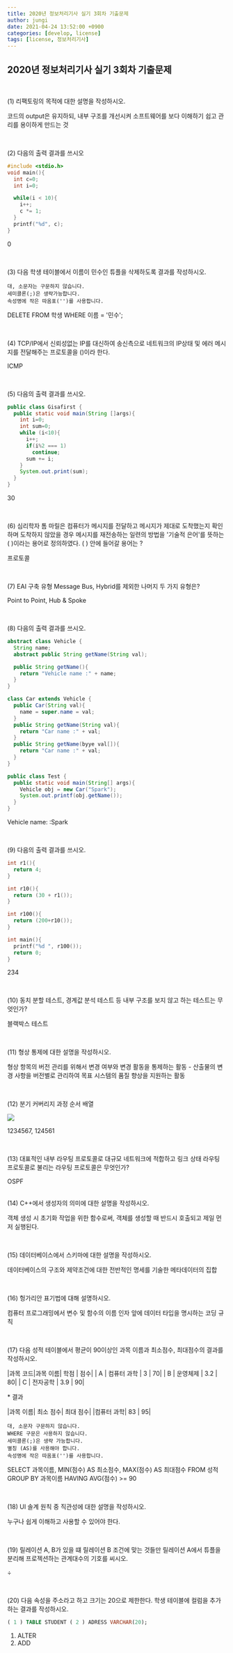 ```yaml
---
title: 2020년 정보처리기사 실기 3회차 기출문제
author: jungi
date: 2021-04-24 13:52:00 +0900
categories: [develop, license]
tags: [license, 정보처리기사]
---
```


## 2020년 정보처리기사 실기 3회차 기출문제

<br />

(1) 리팩토링의 목적에 대한 설명을 작성하시오.

<p class="post-contents-value">
  코드의 output은 유지하되, 내부 구조를 개선시켜 소프트웨어를 보다 이해하기 쉽고 관리를 용이하게 만드는 것
</p>

<br />

(2) 다음의 출력 결과를 쓰시오

```c
#include <stdio.h>
void main(){
  int c=0;
  int i=0;

  while(i < 10){
    i++;
    c *= 1;
  }
  printf("%d", c);
}
```

<p class="post-contents-value">
  0
</p>

<br />

(3) 다음 학생 테이블에서 이름이 민수인 튜플을 삭제하도록 결과를 작성하시오.

```
대, 소문자는 구문하지 않습니다.
세미콜론(;)은 생략가능합니다.
속성명에 작은 따옴표('')를 사용합니다.
```

<p class="post-contents-value">
  DELETE FROM 학생 WHERE 이름 = '민수';
</p>

<br />

(4) TCP/IP에서 신뢰성없는 IP를 대신하여 송신측으로 네트워크의 IP상태 및 에러 메시지를 전달해주는 프로토콜을 ()이라 한다.

<p class="post-contents-value">
  ICMP
</p>

<br />

(5) 다음의 출력 결과를 쓰시오.

```java
public class Gisafirst {
  public static void main(String []args){
    int i=0;
    int sum=0;
    while (i<10){
      i++;
      if(i%2 === 1)
        continue;
      sum += i;
    }
    System.out.print(sum);
  }
}
```

<p class="post-contents-value">
  30
</p>

<br />

(6) 심리학자 톰 마릴은 컴퓨터가 메시지를 전달하고 메시지가 제대로 도착했는지 확인하며 도착하지 않았을 경우 메시지를 재전송하는 일련의 방법을 '기술적 은어'를 뜻하는 ( )이라는 용어로 정의하였다. ( ) 안에 들어갈 용어는 ?

<p class="post-contents-value">
  프로토콜
</p>

<br />

(7) EAI 구축 유형 Message Bus, Hybrid를 제외한 나머지 두 가지 유형은?

<p class="post-contents-value">
  Point to Point, Hub & Spoke
</p>

<br />

(8) 다음의 출력 결과를 쓰시오.

```java
abstract class Vehicle {
  String name;
  abstract public String getName(String val);

  public String getName(){
    return "Vehicle name :" + name;
  }
}

class Car extends Vehicle {
  public Car(String val){
    name = super.name = val;
  }
  public String getName(String val){
    return "Car name :" + val;
  }
  public String getName(byye val[]){
    return "Car name :" + val;
  }
}

public class Test {
  public static void main(String[] args){
    Vehicle obj = new Car("Spark");
    System.out.printf(obj.getName());
  }
}
```

<p class="post-contents-value">
  Vehicle name: :Spark
</p>

<br />

(9) 다음의 출력 결과를 쓰시오.

```c
int r1(){
  return 4;
}

int r10(){
  return (30 + r1());
}

int r100(){
  return (200+r10());
}

int main(){
  printf("%d ", r100());
  return 0;
}
```

<p class="post-contents-value">
  234
</p>

<br />

(10) 동치 분할 테스트, 경계값 분석 테스트 등 내부 구조를 보지 않고 하는 테스트는 무엇인가?

<p class="post-contents-value">
  블랙박스 테스트
</p>

<br />

(11) 형상 통제에 대한 설명을 작성하시오.

<p class="post-contents-value">
  형상 항목의 버전 관리를 위해서 변경 여부와 변경 활동을 통제하는 활동 - 산출물의 변경 사항을 버전별로 관리하여 목표 시스템의 품질 향상을 지원하는 활동
</p>

<br />

(12) 분기 커버리지 과정 순서 배열

<img src="https://blog.kakaocdn.net/dn/Fthog/btqLcUNxWtW/hqfMR2APUuCusZdKAd6gQK/img.png" />

<p class="post-contents-value">
  1234567, 124561  
</p>

<br />

(13) 대표적인 내부 라우팅 프로토콜로 대규모 네트워크에 적합하고 링크 상태 라우팅 프로토콜로 불리는 라우팅 프로토콜은 무엇인가?

<p class="post-contents-value">
  OSPF
</p>

<br />
(14) C++에서 생성자의 의미에 대한 설명을 작성하시오.

<p class="post-contents-value">
  객체 생성 시 초기화 작업을 위한 함수로써, 객체를 생성할 때 반드시 호출되고 제일 먼저 실행된다.
</p>

<br />

(15) 데이터베이스에서 스키마에 대한 설명을 작성하시오.

<p class="post-contents-value">
  데이터베이스의 구조와 제약조건에 대한 전반적인 명세를 기술한 메타데이터의 집합
</p>

<br />

(16) 헝가리안 표기법에 대해 설명하시오.

<p class="post-contents-value">
  컴퓨터 프로그래밍에서 변수 및 함수의 이름 인자 앞에 데이터 타입을 명시하는 코딩 규칙
</p>

<br />

(17) 다음 성적 테이블에서 평균이 90이상인 과목 이름과 최소점수, 최대점수의 결과를 작성하시오.

|과목 코드|과목 이름| 학점 | 점수|
| A | 컴퓨터 과학 | 3 | 70|
| B | 운영체제 | 3.2 | 80|
| C | 전자공학 | 3.9 | 90|

\* 결과

|과목 이름| 최소 점수| 최대 점수|
|컴퓨터 과학| 83 | 95|

```
대, 소문자 구문하지 않습니다.
WHERE 구문은 사용하지 않습니다.
세미콜론(;)은 생략 가능합니다.
별칭 (AS)를 사용해야 합니다.
속성명에 작은 따옴표('')를 사용합니다.
```

<p class="post-contents-value">
  SELECT 과목이름, MIN(점수) AS 최소점수, MAX(점수) AS 최대점수 FROM 성적 GROUP BY 과목이름 HAVING AVG(점수) >= 90
</p>

<br />

(18) UI 솔계 원칙 중 직관성에 대한 설명을 작성하시오.

<p class="post-contents-value">
  누구나 쉽게 이해하고 사용할 수 있어야 한다.
</p>

<br />

(19) 릴레이션 A, B가 있을 떄 릴레이션 B 조건에 맞는 것들만 릴레이션 A에서 튜플을 분리해 프로젝션하는 관계대수의 기호를 씨시오.

<p class="post-contents-value">
  ÷
</p>

<br />

(20) 다음 속성을 주소라고 하고 크기는 20으로 제한한다. 학생 테이블에 컬럼을 추가하는 결과를 작성하시오.

```sql
( 1 ) TABLE STUDENT ( 2 ) ADRESS VARCHAR(20);
```

<div class="post-contents-value">
  <ol>
    <li>
      ALTER
    </li>
    <li>
      ADD
    </li>
  </ol>
</div>

